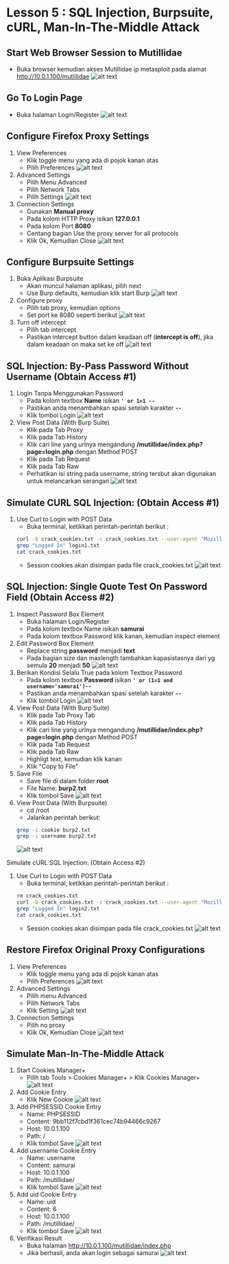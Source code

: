 # Lesson 5 : SQL Injection, Burpsuite, cURL, Man-In-The-Middle Attack

## Start Web Browser Session to Mutillidae
- Buka browser kemudian akses Mutillidae ip metasploit pada alamat http://10.0.1.100/mutillidae
![alt text](https://github.com/luqmanahmads/laporan-pksj/blob/master/assets/lesson_6/1/start_browser.png "Home page")


## Go To Login Page
- Buka halaman Login/Register
![alt text](https://github.com/luqmanahmads/laporan-pksj/blob/master/assets/lesson_6/1/start_browser.png "Home page")

## Configure Firefox Proxy Settings
1. View Preferences
   - Klik toggle menu yang ada di pojok kanan atas
   - Pilih Preferences
![alt text](https://github.com/luqmanahmads/laporan-pksj/blob/master/assets/lesson_6/1/toggle_menu.png "Home page")
2. Advanced Settings
   - Pilih Menu Advanced
   - Pilih Network Tabs
   - Pilih Settings
![alt text](https://github.com/luqmanahmads/laporan-pksj/blob/master/assets/lesson_6/1/network_tab.png "Home page")
3. Connection Settings
   - Gunakan **Manual proxy**
   - Pada kolom HTTP Proxy isikan **127.0.0.1**
   - Pada kolom Port **8080**
   - Centang bagian Use the proxy server for all protocols 
   - Klik Ok, Kemudian Close
![alt text](https://github.com/luqmanahmads/laporan-pksj/blob/master/assets/lesson_6/1/set_config_proxy.png "Home page")

## Configure Burpsuite Settings
1. Buka Aplikasi Burpsuite
   - Akan muncul halaman aplikasi, pilih next
   - Use Burp defaults, kemudian klik start Burp
![alt text](https://github.com/luqmanahmads/laporan-pksj/blob/master/assets/lesson_6/2/use_default.png "Home page")
2. Configure proxy
   - Pilih tab proxy, kemudian options
   - Set port ke 8080 seperti berikut
![alt text](https://github.com/luqmanahmads/laporan-pksj/blob/master/assets/lesson_6/2/proxy_port_8080.png "Home page")
3. Turn off intercept
   - Pilih tab intercept
   - Pastikan intercept button dalam keadaan off (**intercept is off**), jika dalam keadaan on maka set ke off
![alt text](https://github.com/luqmanahmads/laporan-pksj/blob/master/assets/lesson_6/2/intercept_off.png "Home page")

## SQL Injection: By-Pass Password Without Username (Obtain Access #1)
1. Login Tanpa Menggunakan Password
   - Pada kolom textbox **Name** isikan **`' or 1=1 -- `**
   - Pastikan anda menambahkan spasi setelah karakter **`--`**
   - Klik tombol Login
![alt text](https://github.com/luqmanahmads/laporan-pksj/blob/master/assets/lesson_6/2/login_without_uname.png "Home page")
2. View Post Data (With Burp Suite)
   - Klik pada Tab Proxy
   - Klik pada Tab History
   - Klik cari line yang urlnya mengandung **/mutillidae/index.php?page=login.php** dengan Method POST
   - Klik pada Tab Request
   - Klik pada Tab Raw
   - Perhatikan isi string pada username, string tersbut  akan digunakan untuk melancarkan serangan
![alt text](https://github.com/luqmanahmads/laporan-pksj/blob/master/assets/lesson_6/3/result.png "Home page")

## Simulate CURL SQL Injection: (Obtain Access #1)
1. Use Curl to Login with POST Data
   - Buka terminal, ketikkan perintah-perintah berikut : 
   ```bash
   curl -b crack_cookies.txt -c crack_cookies.txt --user-agent "Mozilla/4.0 (compatible; MSIE 5.01; Windows NT 5.0)" --data "username=%27+or+1%3D1+--+&password=&login-php-submit-button=Login" --location "http://10.0.1.100/mutillidae/index.php?page=login.php" > login1.txt
   grep "Logged In" login1.txt
   cat crack_cookies.txt
   ```
   - Session cookies akan disimpan pada file crack_cookies.txt
![alt text](https://github.com/luqmanahmads/laporan-pksj/blob/master/assets/lesson_6/3/result_obtain_1.png "Home page")

## SQL Injection: Single Quote Test On Password Field (Obtain Access #2)
1. Inspect Password Box Element
   - Buka halaman Login/Register
   - Pada kolom textbox Name isikan **samurai**
   - Pada kolom textbox Password klik kanan, kemudian inspect element
2. Edit Password Box Element
   - Replace string **password** menjadi **text**
   - Pada bagian size dan maxlength tambahkan kapasistasnya dari yg semula **20** menjadi **50**
   ![alt text](https://github.com/luqmanahmads/laporan-pksj/blob/master/assets/lesson_6/4/inspect_samurai.png "Home page")
3. Berikan Kondisi Selalu True pada kolom Textbox Password
   - Pada kolom textbox **Password** isikan **`' or (1=1 and username='samurai')--`**
   - Pastikan anda menambahkan spasi setelah karakter **`--`**
   - Klik tombol Login
   ![alt text](https://github.com/luqmanahmads/laporan-pksj/blob/master/assets/lesson_6/4/samurai_with_pass.png "Home page")
4. View Post Data (With Burp Suite)
   - Klik pada Tab Proxy Tab
   - Klik pada Tab History
   - Klik cari line yang urlnya mengandung **/mutillidae/index.php?page=login.php** dengan Method POST
   - Klik pada Tab Request
   - Klik pada Tab Raw
   - Highligt text, kemudian klik kanan
   - Klik "Copy to File" 
5. Save File
   - Save file di dalam folder **root**
   - File Name: **burp2.txt**
   - Klik tombol Save
   ![alt text](https://github.com/luqmanahmads/laporan-pksj/blob/master/assets/lesson_6/4/save_burp.png "Home page")
6. View Post Data (With Burpsuite)
   - cd /root
   - Jalankan perintah berikut:
   ```bash
   grep -i cookie burp2.txt
   grep -i username burp2.txt
   ```
   ![alt text](https://github.com/luqmanahmads/laporan-pksj/blob/master/assets/lesson_6/4/run_command.png "Home page")

Simulate cURL SQL Injection: (Obtain Access #2)
1. Use Curl to Login with POST Data
   - Buka terminal, ketikkan perintah-perintah berikut : 
   ```bash 
   rm crack_cookies.txt
   curl -b crack_cookies.txt -c crack_cookies.txt --user-agent "Mozilla/4.0 (compatible; MSIE 5.01; Windows NT 5.0)" --data "username=samurai&password=%27+or+%281%3D1+and+username%3D%27samurai%27%29+--+&login-php-submit-button=Login" --location "http://10.0.1.100/mutillidae/index.php?page=login.php" > login2.txt
   grep "Logged In" login2.txt
   cat crack_cookies.txt
   ```
   - Session cookies akan disimpan pada file crack_cookies.txt
![alt text](https://github.com/luqmanahmads/laporan-pksj/blob/master/assets/lesson_6/4/run_command_2.png "Home page")

## Restore Firefox Original Proxy Configurations
1. View Preferences
   - Klik toggle menu yang ada di pojok kanan atas
   - Pilih Preferences
![alt text](https://github.com/luqmanahmads/laporan-pksj/blob/master/assets/lesson_6/1/toggle_menu.png "Home page")
2. Advanced Settings
   - Pilih menu Advanced
   - Pilih Network Tabs
   - Klik Setting
![alt text](https://github.com/luqmanahmads/laporan-pksj/blob/master/assets/lesson_6/1/network_tab.png "Home page")
3. Connection Settings
   - Pilih no proxy
   - Klik Ok, Kemudian Close
![alt text](https://github.com/luqmanahmads/laporan-pksj/blob/master/assets/lesson_6/5/set_no_proxy.png "Home page")

## Simulate Man-In-The-Middle Attack
1. Start Cookies Manager+
   - Pilih tab Tools > Cookies Manager+ > Klik Cookies Manager+
![alt text](https://github.com/luqmanahmads/laporan-pksj/blob/master/assets/lesson_6/6/tab_cookie.png "Home page")
2. Add Cookie Entry
   - Klik New Cookie
![alt text](https://github.com/luqmanahmads/laporan-pksj/blob/master/assets/lesson_6/6/cookie_view.png "Home page")
3. Add PHPSESSID Cookie Entry
   - Name: PHPSESSID
   - Content: 9bb112f7cbd1f361cec74b94466c9267
   - Host: 10.0.1.100
   - Path: /
   - Klik tombol Save
![alt text](https://github.com/luqmanahmads/laporan-pksj/blob/master/assets/lesson_6/6/phpsessid.png "Home page")
4. Add username Cookie Entry
   - Name: username
   - Content: samurai
   - Host: 10.0.1.100
   - Path: /mutillidae/
   - Klik tombol Save
![alt text](https://github.com/luqmanahmads/laporan-pksj/blob/master/assets/lesson_6/6/username.png "Home page")
5. Add uid Cookie Entry
   - Name: uid
   - Content: 6
   - Host: 10.0.1.100
   - Path: /mutillidae/
   - Klik tombol Save
![alt text](https://github.com/luqmanahmads/laporan-pksj/blob/master/assets/lesson_6/6/uid.png "Home page")
6. Verifikasi Result
   - Buka halaman http://10.0.1.100/mutillidae/index.php
   - Jika berhasil, anda akan login sebagai samurai
![alt text](https://github.com/luqmanahmads/laporan-pksj/blob/master/assets/lesson_6/6/result.png "Home page")